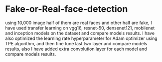 # Fake-or-Real-face-detection
using 10,000 image half of them are real faces and other half are fake, I have used transfer learning on vgg16, resnet-50, densenet121, mobilenet and inception models on the dataset and compare models results. I have also optimized the learning rate hyperparameter for Adam optimizer using TPE algorithm, and then fine tune last two layer and compare models results,  also I have added extra convolution layer for each model and compare models results.                                                                                  
